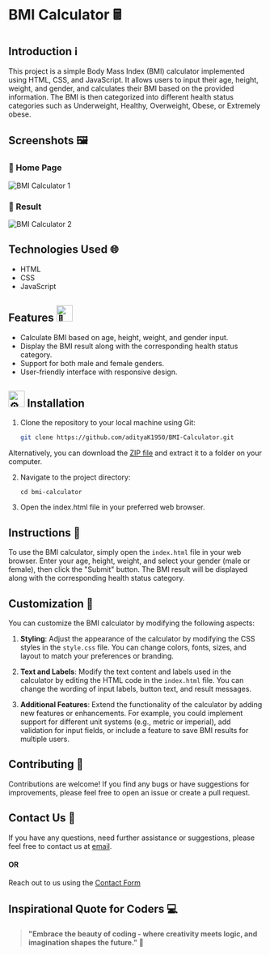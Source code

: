 # BMI Calculator 🖩

## Introduction ℹ️

This project is a simple Body Mass Index (BMI) calculator implemented using HTML, CSS, and JavaScript. It allows users to input their age, height, weight, and gender, and calculates their BMI based on the provided information. The BMI is then categorized into different health status categories such as Underweight, Healthy, Overweight, Obese, or Extremely obese.

## Screenshots 🖼️

### 🏡 Home Page 
![BMI Calculator 1](https://github.com/adityaK1950/SnakePlay-Snake-Game-in-Java/assets/156563981/55574df2-3fde-4d9b-a3f2-412d6f7a6278)

### 📩 Result
![BMI Calculator 2](https://github.com/adityaK1950/SnakePlay-Snake-Game-in-Java/assets/156563981/ca4231a9-a2bc-4dbe-9d6e-896563a67ce4)


## Technologies Used 🌐

- HTML
- CSS
- JavaScript

## Features <picture><source srcset="https://fonts.gstatic.com/s/e/notoemoji/latest/1f31f/512.webp" type="image/webp"><img src="https://fonts.gstatic.com/s/e/notoemoji/latest/1f31f/512.gif" alt="🌟" width="32" height="32"></picture>

- Calculate BMI based on age, height, weight, and gender input.
- Display the BMI result along with the corresponding health status category.
- Support for both male and female genders.
- User-friendly interface with responsive design.

##  <picture><source srcset="https://fonts.gstatic.com/s/e/notoemoji/latest/2699_fe0f/512.webp" type="image/webp"><img src="https://fonts.gstatic.com/s/e/notoemoji/latest/2699_fe0f/512.gif" alt="⚙" width="32" height="32"></picture> Installation

1. Clone the repository to your local machine using Git:

   ```bash
   git clone https://github.com/adityaK1950/BMI-Calculator.git
   ```
Alternatively, you can download the [ZIP file](https://github.com/adityaK1950/BMI-Calculator.git) and extract it to a folder on your computer.

2. Navigate to the project directory:
   ```
   cd bmi-calculator
   ```
3. Open the index.html file in your preferred web browser.


## Instructions 🌟

To use the BMI calculator, simply open the `index.html` file in your web browser. Enter your age, height, weight, and select your gender (male or female), then click the "Submit" button. The BMI result will be displayed along with the corresponding health status category.

## Customization 🔧

You can customize the BMI calculator by modifying the following aspects:

1. **Styling**: Adjust the appearance of the calculator by modifying the CSS styles in the `style.css` file. You can change colors, fonts, sizes, and layout to match your preferences or branding.

2. **Text and Labels**: Modify the text content and labels used in the calculator by editing the HTML code in the `index.html` file. You can change the wording of input labels, button text, and result messages.

3. **Additional Features**: Extend the functionality of the calculator by adding new features or enhancements. For example, you could implement support for different unit systems (e.g., metric or imperial), add validation for input fields, or include a feature to save BMI results for multiple users.


## Contributing 🤝

Contributions are welcome! If you find any bugs or have suggestions for improvements, please feel free to open an issue or create a pull request.

## Contact Us 📧
If you have any questions, need further assistance or suggestions, please feel free to contact us at [email]( adityakakadeoffice@gmail.com).
#### OR
Reach out to us using the [Contact Form](https://forms.gle/cEcJ9uEiz1XVbsuw8)

## Inspirational Quote for Coders 💻
> #### "Embrace the beauty of coding - where creativity meets logic, and imagination shapes the future." 🌟



